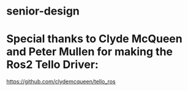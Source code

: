 # senior-design

# Special thanks to Clyde McQueen and Peter Mullen for making the Ros2 Tello Driver:
https://github.com/clydemcqueen/tello_ros
